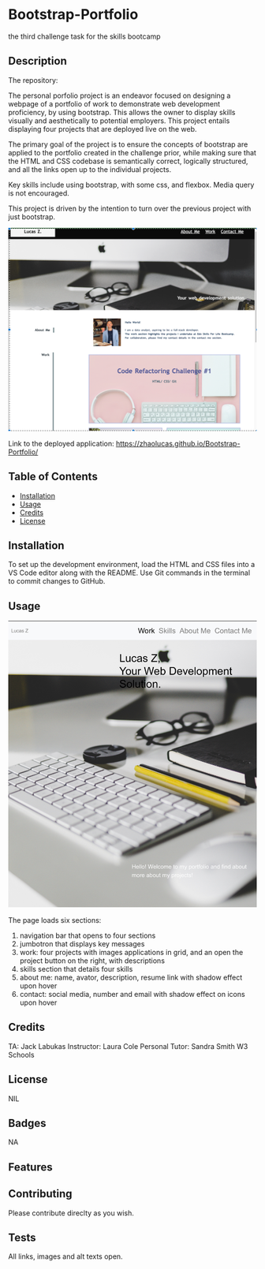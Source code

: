# Bootstrap-Portfolio
the third challenge task for the skills bootcamp 

## Description 

The repository: 

The personal porfolio project is an endeavor focused on designing a webpage of a portfolio of work to demonstrate web development proficiency, by using bootstrap. This allows the owner to display skills visually and aesthetically to potential employers. This project entails displaying four projects that are deployed live on the web. 

The primary goal of the project is to ensure the concepts of bootstrap are applied to the portfolio created in the challenge prior, while making sure that the HTML and CSS codebase is semantically correct, logically structured, and all the links open up to the individual projects. 

Key skills include using bootstrap, with some css, and flexbox. Media query is not encouraged.

This project is driven by the intention to turn over the previous project with just bootstrap. 

 ![Alt text](<images/Screenshot 2023-11-28 at 22.17.19.png>)

Link to the deployed application: https://zhaolucas.github.io/Bootstrap-Portfolio/

## Table of Contents

* [Installation](#installation)
* [Usage](#usage)
* [Credits](#credits)
* [License](#license)

## Installation

To set up the development environment, load the HTML and CSS files into a VS Code editor along with the README. Use Git commands in the terminal to commit changes to GitHub.

## Usage 

![Alt text](<images/IMG_0292.jpg>)

The page loads six sections: 
1) navigation bar that opens to four sections 
2) jumbotron that displays key messages 
3) work: four projects with images applications in grid, and an open the project button on the right, with descriptions 
4) skills section that details four skills
5) about me: name, avator, description, resume link with shadow effect upon hover
6) contact: social media, number and email with shadow effect on icons upon hover

## Credits

TA: Jack Labukas
Instructor: Laura Cole
Personal Tutor: Sandra Smith
W3 Schools

## License

NIL 

## Badges

NA 

## Features

## Contributing

Please contribute direclty as you wish. 

## Tests

All links, images and alt texts open. 


